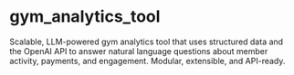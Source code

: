 # gym_analytics_tool
Scalable, LLM-powered gym analytics tool that uses structured data and the OpenAI API to answer natural language questions about member activity, payments, and engagement. Modular, extensible, and API-ready.
